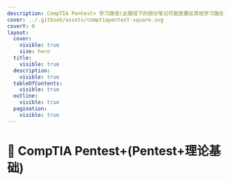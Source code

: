 ```yaml
---
description: CompTIA Pentest+ 学习路径(此路径下的部分笔记可能放置在其他学习路径下)
cover: ../.gitbook/assets/comptiapentest-square.svg
coverY: 0
layout:
  cover:
    visible: true
    size: hero
  title:
    visible: true
  description:
    visible: true
  tableOfContents:
    visible: true
  outline:
    visible: true
  pagination:
    visible: true
---
```


# 💯 CompTIA Pentest+(Pentest+理论基础)

